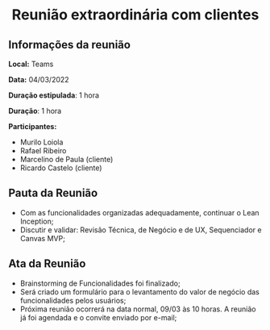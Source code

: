 <h1 style="text-align: center">Reunião extraordinária com clientes</h1>

## Informações da reunião

**Local:** Teams

**Data:** 04/03/2022

**Duração estipulada**: 1 hora

**Duração**: 1 hora

**Participantes:**

* Murilo Loiola
* Rafael Ribeiro
* Marcelino de Paula (cliente)
* Ricardo Castelo (cliente)

## Pauta da Reunião

- Com as funcionalidades organizadas adequadamente, continuar o Lean Inception;
- Discutir e validar: Revisão Técnica, de Negócio e de UX, Sequenciador e Canvas MVP; 

## Ata da Reunião

- Brainstorming de Funcionalidades foi finalizado;
- Será criado um formulário para o levantamento do valor de negócio das funcionalidades pelos usuários;
- Próxima reunião ocorrerá na data normal, 09/03 às 10 horas. A reunião já foi agendada e o convite enviado por e-mail;